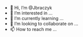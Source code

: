 - 👋 Hi, I’m @Jbraczyk
- 👀 I’m interested in ...
- 🌱 I’m currently learning ...
- 💞️ I’m looking to collaborate on ...
- 📫 How to reach me ...

<!---
Jbraczyk/Jbraczyk is a ✨ special ✨ repository because its `README.md` (this file) appears on your GitHub profile.
You can click the Preview link to take a look at your changes.
--->
